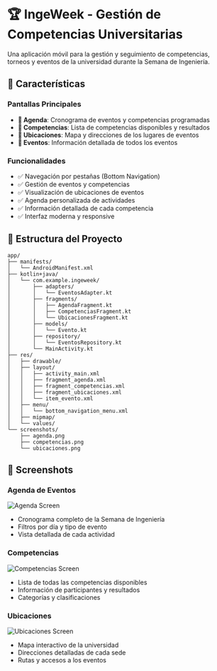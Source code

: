# 🏆 IngeWeek - Gestión de Competencias Universitarias

Una aplicación móvil para la gestión y seguimiento de competencias, torneos y eventos de la universidad durante la Semana de Ingeniería.

## 📱 Características

### Pantallas Principales
- **📅 Agenda**: Cronograma de eventos y competencias programadas
- **🏅 Competencias**: Lista de competencias disponibles y resultados
- **📍 Ubicaciones**: Mapa y direcciones de los lugares de eventos
- **🎯 Eventos**: Información detallada de todos los eventos

### Funcionalidades
- ✅ Navegación por pestañas (Bottom Navigation)
- ✅ Gestión de eventos y competencias
- ✅ Visualización de ubicaciones de eventos
- ✅ Agenda personalizada de actividades
- ✅ Información detallada de cada competencia
- ✅ Interfaz moderna y responsive

## 📂 Estructura del Proyecto

```
app/
├── manifests/
│   └── AndroidManifest.xml
├── kotlin+java/
│   └── com.example.ingeweek/
│       ├── adapters/
│       │   └── EventosAdapter.kt
│       ├── fragments/
│       │   ├── AgendaFragment.kt
│       │   ├── CompetenciasFragment.kt
│       │   └── UbicacionesFragment.kt
│       ├── models/
│       │   └── Evento.kt
│       ├── repository/
│       │   └── EventosRepository.kt
│       └── MainActivity.kt
├── res/
│   ├── drawable/
│   ├── layout/
│   │   ├── activity_main.xml
│   │   ├── fragment_agenda.xml
│   │   ├── fragment_competencias.xml
│   │   ├── fragment_ubicaciones.xml
│   │   └── item_evento.xml
│   ├── menu/
│   │   └── bottom_navigation_menu.xml
│   ├── mipmap/
│   └── values/
└── screenshots/
    ├── agenda.png
    ├── competencias.png
    └── ubicaciones.png
```

## 📸 Screenshots

### Agenda de Eventos
![Agenda Screen](screenshots/agenda.png)
- Cronograma completo de la Semana de Ingeniería
- Filtros por día y tipo de evento
- Vista detallada de cada actividad

### Competencias
![Competencias Screen](screenshots/competencias.png)
- Lista de todas las competencias disponibles
- Información de participantes y resultados
- Categorías y clasificaciones

### Ubicaciones
![Ubicaciones Screen](screenshots/ubicaciones.png)
- Mapa interactivo de la universidad
- Direcciones detalladas de cada sede
- Rutas y accesos a los eventos
